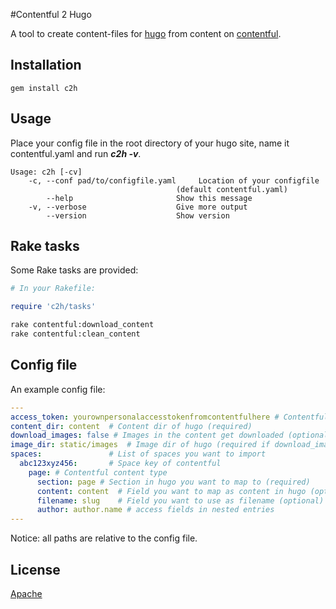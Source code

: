 #Contentful 2 Hugo

A tool to create content-files for [hugo](https://gohugo.io) from content on [contentful](https://www.contentful.com).

## Installation
```
gem install c2h
```

## Usage

Place your config file in the root directory of your hugo site, name it contentful.yaml and run ***c2h -v***.

```
Usage: c2h [-cv]
    -c, --conf pad/to/configfile.yaml     Location of your configfile
                                     (default contentful.yaml)
        --help                       Show this message
    -v, --verbose                    Give more output
        --version                    Show version
```

## Rake tasks

Some Rake tasks are provided:

```rake
# In your Rakefile:

require 'c2h/tasks'
```

```sh
rake contentful:download_content
rake contentful:clean_content
```

## Config file

An example config file:

```YAML
---
access_token: yourownpersonalaccesstokenfromcontentfulhere # Contentful token  (required)
content_dir: content  # Content dir of hugo (required)
download_images: false # Images in the content get downloaded (optional, default = false)
image_dir: static/images  # Image dir of hugo (required if download_images == true)
spaces:               # List of spaces you want to import
  abc123xyz456:       # Space key of contentful
    page: # Contentful content type
      section: page	# Section in hugo you want to map to (required)
      content: content  # Field you want to map as content in hugo (optional)
      filename: slug    # Field you want to use as filename (optional)
      author: author.name # access fields in nested entries
---
```
Notice: all paths are relative to the config file.

## License
[Apache](http://opensource.org/licenses/Apache-2.0)
